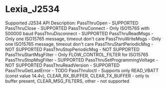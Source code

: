 # Lexia_J2534
Supported J2534 API Description:
PassThruOpen - SUPPORTED
PassThruClose - SUPPORTED
PassThruConnect - Only ISO15765 with 500000 baud
PassThruDisconnect - SUPPORTED
PassThruReadMsgs - Only one ISO15765 message, timeout don't care
PassThruWriteMsgs - Only one ISO15765 message, timeout don't care
PassThruStartPeriodicMsg - NOT SUPPORTED
PassThruStopPeriodicMsg - NOT SUPPORTED
PassThruStartMsgFilter - Only FLOW_CONTROL_FILTER for ISO15765
PassThruStopMsgFilter - SUPPORTED
PassThruSetProgrammingVoltage - NOT SUPPORTED
PassThruReadVersion - SUPPORTED
PassThruGetLastError - TODO
PassThruIoctl - Supports only READ_VBATT (const value 14.4v), CLEAR_RX_BUFFER, CLEAR_TX_BUFFER - only tx buffer present, CLEAR_MSG_FILTERS, other - not supported
